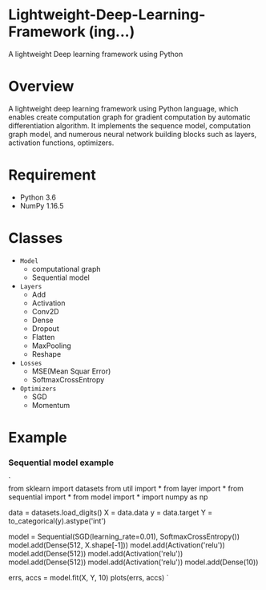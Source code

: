 # Lightweight-Deep-Learning-Framework (ing...)
A lightweight Deep learning framework using Python 

# Overview 

A lightweight deep learning framework using Python language, which enables create computation graph for gradient computation by automatic differentiation algorithm. It implements the sequence model, computation graph model, and numerous neural network building blocks such as layers, activation functions, optimizers.

# Requirement

- Python 3.6
- NumPy 1.16.5

# Classes

- `Model`  
  - computational graph 
  - Sequential model
- `Layers`
  - Add
  - Activation
  - Conv2D
  - Dense
  - Dropout
  - Flatten
  - MaxPooling
  - Reshape
- `Losses`
  - MSE(Mean Squar Error)
  - SoftmaxCrossEntropy
- `Optimizers`
  - SGD
  - Momentum

# Example

### Sequential model example

`  
from sklearn import datasets
from util import *
from layer import *
from sequential import *
from model import *
import numpy as np

data = datasets.load_digits()
X = data.data
y = data.target
Y = to_categorical(y).astype('int')

model = Sequential(SGD(learning_rate=0.01), SoftmaxCrossEntropy())
model.add(Dense(512, X.shape[-1]))
model.add(Activation('relu'))
model.add(Dense(512))
model.add(Activation('relu'))
model.add(Dense(512))
model.add(Activation('relu'))
model.add(Dense(10))

errs, accs = model.fit(X, Y, 10)
plots(errs, accs)
` 